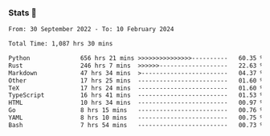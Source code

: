 ### Stats 👋
<!--START_SECTION:waka-->

```txt
From: 30 September 2022 - To: 10 February 2024

Total Time: 1,087 hrs 30 mins

Python              656 hrs 21 mins >>>>>>>>>>>>>>>----------   60.35 %
Rust                246 hrs 7 mins  >>>>>>-------------------   22.63 %
Markdown            47 hrs 34 mins  >------------------------   04.37 %
Other               17 hrs 25 mins  -------------------------   01.60 %
TeX                 17 hrs 24 mins  -------------------------   01.60 %
TypeScript          16 hrs 41 mins  -------------------------   01.53 %
HTML                10 hrs 34 mins  -------------------------   00.97 %
Go                  8 hrs 15 mins   -------------------------   00.76 %
YAML                8 hrs 10 mins   -------------------------   00.75 %
Bash                7 hrs 54 mins   -------------------------   00.73 %
```

<!--END_SECTION:waka-->

<!--
**buhaytza2005/buhaytza2005** is a ✨ _special_ ✨ repository because its `README.md` (this file) appears on your GitHub profile.

Here are some ideas to get you started:

- 🔭 I’m currently working on ...
- 🌱 I’m currently learning ...
- 👯 I’m looking to collaborate on ...
- 🤔 I’m looking for help with ...
- 💬 Ask me about ...
- 📫 How to reach me: ...
- 😄 Pronouns: ...
- ⚡ Fun fact: ...
-->


